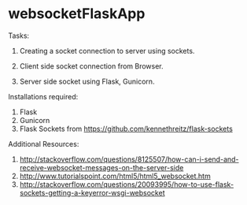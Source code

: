 websocketFlaskApp
=================

Tasks:
1. Creating a socket connection to server using sockets.

2. Client side socket connection from Browser.

3. Server side socket using Flask, Gunicorn.

Installations required:
1. Flask
2. Gunicorn
3. Flask Sockets from https://github.com/kennethreitz/flask-sockets

Additional Resources:
1. http://stackoverflow.com/questions/8125507/how-can-i-send-and-receive-websocket-messages-on-the-server-side
2. http://www.tutorialspoint.com/html5/html5_websocket.htm
3. http://stackoverflow.com/questions/20093995/how-to-use-flask-sockets-getting-a-keyerror-wsgi-websocket


